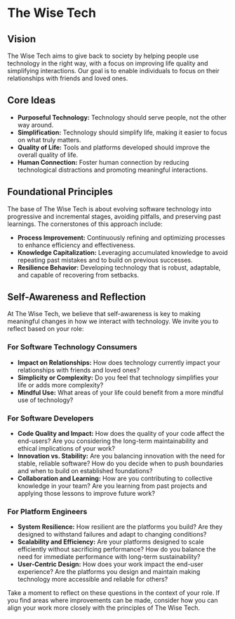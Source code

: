 # The Wise Tech

## Vision
The Wise Tech aims to give back to society by helping people use technology in the right way, with a focus on improving life quality and simplifying interactions. Our goal is to enable individuals to focus on their relationships with friends and loved ones.

## Core Ideas
- **Purposeful Technology:** Technology should serve people, not the other way around.
- **Simplification:** Technology should simplify life, making it easier to focus on what truly matters.
- **Quality of Life:** Tools and platforms developed should improve the overall quality of life.
- **Human Connection:** Foster human connection by reducing technological distractions and promoting meaningful interactions.

## Foundational Principles
The base of The Wise Tech is about evolving software technology into progressive and incremental stages, avoiding pitfalls, and preserving past learnings. The cornerstones of this approach include:
- **Process Improvement:** Continuously refining and optimizing processes to enhance efficiency and effectiveness.
- **Knowledge Capitalization:** Leveraging accumulated knowledge to avoid repeating past mistakes and to build on previous successes.
- **Resilience Behavior:** Developing technology that is robust, adaptable, and capable of recovering from setbacks.

## Self-Awareness and Reflection

At The Wise Tech, we believe that self-awareness is key to making meaningful changes in how we interact with technology. We invite you to reflect based on your role:

### For Software Technology Consumers

- **Impact on Relationships:** How does technology currently impact your relationships with friends and loved ones?
- **Simplicity or Complexity:** Do you feel that technology simplifies your life or adds more complexity?
- **Mindful Use:** What areas of your life could benefit from a more mindful use of technology?

### For Software Developers

- **Code Quality and Impact:** How does the quality of your code affect the end-users? Are you considering the long-term maintainability and ethical implications of your work?
- **Innovation vs. Stability:** Are you balancing innovation with the need for stable, reliable software? How do you decide when to push boundaries and when to build on established foundations?
- **Collaboration and Learning:** How are you contributing to collective knowledge in your team? Are you learning from past projects and applying those lessons to improve future work?

### For Platform Engineers

- **System Resilience:** How resilient are the platforms you build? Are they designed to withstand failures and adapt to changing conditions?
- **Scalability and Efficiency:** Are your platforms designed to scale efficiently without sacrificing performance? How do you balance the need for immediate performance with long-term sustainability?
- **User-Centric Design:** How does your work impact the end-user experience? Are the platforms you design and maintain making technology more accessible and reliable for others?

Take a moment to reflect on these questions in the context of your role. If you find areas where improvements can be made, consider how you can align your work more closely with the principles of The Wise Tech.
